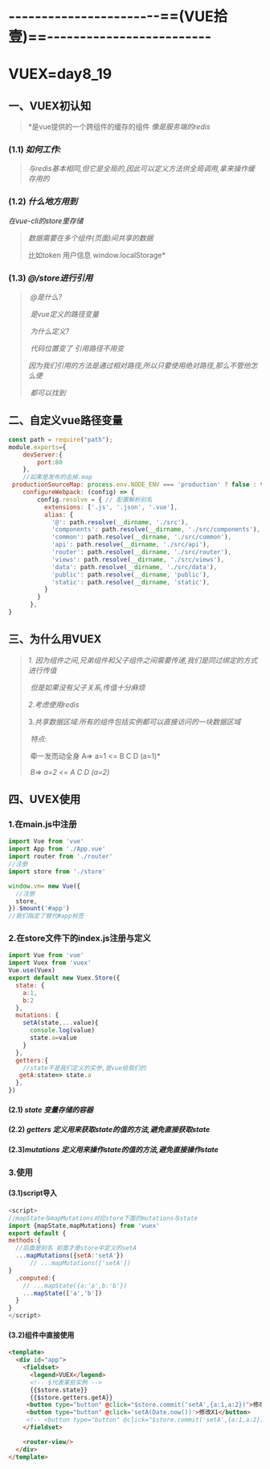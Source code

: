 # -----------------------==(VUE拾壹)==-------------------------

# VUEX=day8_19

## 一、VUEX初认知

> *是vue提供的一个跨组件的缓存的组件      *像是服务端的redis*

### (1.1) *如何工作:*

> *与redis基本相同,但它是全局的,因此可以定义方法供全局调用,拿来操作缓存用的*

### (1.2) *什么地方用到*

*在vue-cli的store里存储*

> *数据需要在多个组件(页面)间共享的数据*
>
>   比如token 用户信息 window.localStorage*

### (1.3) *@/store进行引用*

>​     *@是什么?*
>
>​             *是vue定义的路径变量*
>
>​            *为什么定义?*
>
>​            *代码位置变了 引用路径不用变*
>
>​            *因为我们引用的方法是通过相对路径,所以只要使用绝对路径,那么不管他怎么便*
>
>​           *都可以找到*

## 二、自定义vue路径变量

```js
const path = require("path");
module.exports={
    devServer:{
        port:80
    },
    //如果是发布的去掉.map
 productionSourceMap: process.env.NODE_ENV === 'production' ? false : true,
    configureWebpack: (config) => {
        config.resolve = { // 配置解析别名
          extensions: ['.js', '.json', '.vue'],
          alias: {
            '@': path.resolve(__dirname, './src'),
            'components': path.resolve(__dirname, './src/components'),
            'common': path.resolve(__dirname, './src/common'),
            'api': path.resolve(__dirname, './src/api'),
            'router': path.resolve(__dirname, './src/router'),
            'views': path.resolve(__dirname, './src/views'),
            'data': path.resolve(__dirname, './src/data'),
            'public': path.resolve(__dirname, 'public'),
            'static': path.resolve(__dirname, 'static'),
          }
        }
      },
}
```

## 三、为什么用VUEX

> *1. 因为组件之间,兄弟组件和父子组件之间需要传递,我们是同过绑定的方式进行传值*
>
>​            *但是如果没有父子关系,传值十分麻烦*
>
> *2.考虑使用redis*
>
>3.*共享数据区域:所有的组件包括实例都可以直接访问的一块数据区域*
>
>​    *特点:*
>
>​		牵一发而动全身 A=> a=1 <= B C D (a=1)*
>
>​            *B=> a=2 <= A C D (a=2)*

## 四、UVEX使用

### 1.在main.js中注册

```js
import Vue from 'vue'
import App from './App.vue'
import router from './router'
//注册
import store from './store'

window.vm= new Vue({
  //注册
  store,
}).$mount('#app')
//我们指定了替代#app标签
```

### 2.在store文件下的index.js注册与定义

```js
import Vue from 'vue'
import Vuex from 'vuex'
Vue.use(Vuex)
export default new Vuex.Store({
  state: {
    a:1,
    b:2
  },
  mutations: {
    setA(state,...value){
      console.log(value)
      state.a=value
    }
  },
  getters:{
    //state不是我们定义的实参,是vue给我们的
   getA:state=> state.a
  },
})
```

#### (2.1) *state  变量存储的容器*

#### (2.2) *getters 定义用来获取state的值的方法,避免直接获取state*

####  (2.3)*mutations 定义用来操作state的值的方法,避免直接操作state*



### 3.使用

#### (3.1)script导入

```js
<script>
//mapState与mapMutations对应store下面的mutations与state
import {mapState,mapMutations} from 'vuex'
export default {
methods:{
  //后面是别名 前面才是store中定义的setA
  ...mapMutations({setA:'setA'})
      // ...mapMutations(['setA'])
}
  ,computed:{
    // ...mapState({a:'a',b:'b'})
    ...mapState(['a','b'])
  }
}
</script>
```

#### (3.2)组件中直接使用

```html
<template>
  <div id="app">
    <fieldset>
      <legend>VUEX</legend>
      <!-- $代表某些实例 -->
      {{$store.state}}
      {{$store.getters.getA}}
     <button type="button" @click="$store.commit('setA',{a:1,a:2})">修改X</button>
     <button type="button" @click='setA(Date.now())'>修改X1</button>
     <!-- <button type="button" @click="$store.commit('setA',{a:1,a:2})">修改X1</button> -->
    </fieldset>

    <router-view/>
  </div>
</template>

```













